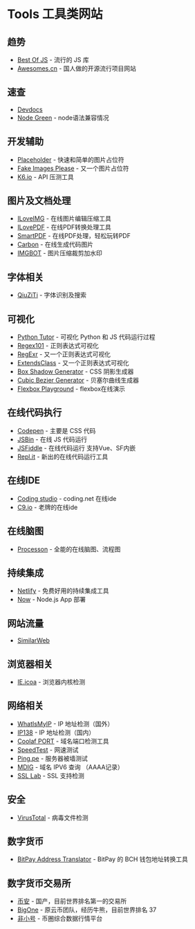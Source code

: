 # Tools 工具类网站

## 趋势
- [Best Of JS](https://stats.js.org/) - 流行的 JS 库
- [Awesomes.cn](https://www.awesomes.cn/) - 国人做的开源流行项目网站

## 速查
- [Devdocs](http://devdocs.io)
- [Node Green](https://node.green/) - node语法兼容情况

## 开发辅助
- [Placeholder](https://placehold.it) - 快速和简单的图片占位符
- [Fake Images Please](https://fakeimg.pl/) - 又一个图片占位符
- [K6.io](https://k6.io/open-source) - API 压测工具

## 图片及文档处理
- [ILoveIMG](https://www.iloveimg.com/zh-cn) - 在线图片编辑压缩工具
- [ILovePDF](https://www.ilovepdf.com/) - 在线PDF转换处理工具
- [SmartPDF](https://smallpdf.com/cn) - 在线PDF处理，轻松玩转PDF
- [Carbon](https://carbon.now.sh/) - 在线生成代码图片
- [IMGBOT](https://www.imgbot.ai/) - 图片压缩裁剪加水印

## 字体相关
- [QiuZiTi](http://www.qiuziti.com/) - 字体识别及搜索

## 可视化
- [Python Tutor](http://pythontutor.com/visualize.html) - 可视化 Python 和 JS 代码运行过程
- [Regex101](https://regex101.com/) - 正则表达式可视化
- [RegExr](https://regexr.com/) - 又一个正则表达式可视化
- [ExtendsClass](https://extendsclass.com/regex-tester.html) - 又一个正则表达式可视化
- [Box Shadow Generator](https://cssgenerator.org/box-shadow-css-generator.html) - CSS 阴影生成器
- [Cubic Bezier Generator](http://cubic-bezier.com/#.17,.67,.83,.67) - 贝塞尔曲线生成器
- [Flexbox Playground](https://demos.scotch.io/visual-guide-to-css3-flexbox-flexbox-playground/demos/) - flexbox在线演示

## 在线代码执行
- [Codepen](https://codepen.io/) - 主要是 CSS 代码
- [JSBin](http://jsbin.com/) - 在线 JS 代码运行
- [JSFiddle](https://jsfiddle.net/) - 在线代码运行 支持Vue、SF内嵌
- [Repl.it](https://repl.it/) - 新出的在线代码运行工具

## 在线IDE
- [Coding studio](https://studio.coding.net) - coding.net 在线ide
- [C9.io](https://c9.io) - 老牌的在线ide

## 在线脑图
- [Processon](https://www.processon.com/i/53d0ac900cf27d6e7f407e07) - 全能的在线脑图、流程图

## 持续集成
- [Netlify](https://www.netlify.com/) - 免费好用的持续集成工具
- [Now](https://zeit.co/now) - Node.js App 部署

## 网站流量
- [SimilarWeb](https://www.similarweb.com)

## 浏览器相关
- [IE.icoa](https://ie.icoa.cn/) - 浏览器内核检测

## 网络相关
- [WhatIsMyIP](https://www.whatismyip.com/) - IP 地址检测（国外）
- [IP138](https://ip138.com/) - IP 地址检测（国内）
- [Coolaf PORT](http://coolaf.com/tool/port) - 域名端口检测工具
- [SpeedTest](http://www.speedtest.net) - 网速测试
- [Ping.pe](http://ping.pe/) - 服务器被墙测试
- [MDIG](http://q.talebook.org/mdig) - 域名 IPV6 查询 （AAAA记录）
- [SSL Lab](https://www.ssllabs.com/ssltest/index.html) - SSL 支持检测

## 安全
- [VirusTotal](https://www.virustotal.com/) - 病毒文件检测

## 数字货币
- [BitPay Address Translator](https://bitpay.github.io/address-translator/) - BitPay 的 BCH 钱包地址转换工具

## 数字货币交易所
- [币安](https://accounts.binancezh.be/cn/register?ref=12087358) - 国产，目前世界排名第一的交易所
- [BigOne](https://bigonechina.com/users/start?code=A7SM33LE__) - 原云币团队，经历牛熊，目前世界排名 37
- [非小号](https://www.feixiaohao.com/) - 币圈综合数据行情平台
